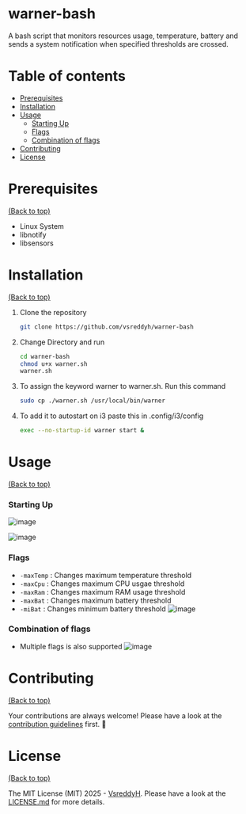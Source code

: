 # warner-bash

A bash script that monitors resources usage, temperature, battery and sends a system notification when specified thresholds are crossed.

# Table of contents

- [Prerequisites](#prerequisites)
- [Installation](#installation)
- [Usage](#usage)
  - [Starting Up](#starting-up)
  - [Flags](#flags)
  - [Combination of flags](#combination-of-flags)
- [Contributing](#contributing)
- [License](#license)

# Prerequisites

[(Back to top)](#table-of-contents)

- Linux System
- libnotify
- libsensors

# Installation

[(Back to top)](#table-of-contents)

1. Clone the repository
   ```sh
   git clone https://github.com/vsreddyh/warner-bash
   ```
2. Change Directory and run
   ```sh
   cd warner-bash
   chmod u+x warner.sh
   warner.sh
   ```
3. To assign the keyword warner to warner.sh. Run this command
   ```sh
   sudo cp ./warner.sh /usr/local/bin/warner
   ```
4. To add it to autostart on i3 paste this in .config/i3/config
   ```sh
   exec --no-startup-id warner start &
   ```

# Usage

[(Back to top)](#table-of-contents)

### Starting Up

![image](https://i.imgur.com/mbsKABr.png)

![image](https://imgur.com/OWrzt6r.png)

### Flags

- `-maxTemp` : Changes maximum temperature threshold
- `-maxCpu` : Changes maximum CPU usgae threshold
- `-maxRam` : Changes maximum RAM usage threshold
- `-maxBat` : Changes maximum battery threshold
- `-miBat` : Changes minimum battery threshold
  ![image](https://imgur.com/T649Kh6.png)

### Combination of flags

- Multiple flags is also supported
  ![image](https://imgur.com/UCgn9Wt.png)

# Contributing

[(Back to top)](#table-of-contents)

Your contributions are always welcome! Please have a look at the [contribution guidelines](CONTRIBUTING.md) first. :tada:

# License

[(Back to top)](#table-of-contents)

The MIT License (MIT) 2025 - [VsreddyH](https://github.com/vsreddyh/). Please have a look at the [LICENSE.md](LICENSE.md) for more details.

